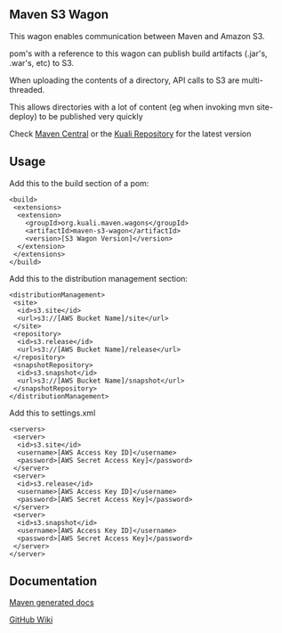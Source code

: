 Maven S3 Wagon
-------

This wagon enables communication between Maven and Amazon S3.

pom's with a reference to this wagon can publish build artifacts (.jar's, .war's, etc) to S3.

When uploading the contents of a directory, API calls to S3 are multi-threaded.

This allows directories with a lot of content (eg when invoking mvn site-deploy) to be published very quickly

Check [Maven Central](http://search.maven.org/#search|ga|1|maven-s3-wagon) or the [Kuali Repository](http://s3browse.springsource.com/browse/maven.kuali.org/release/org/kuali/maven/wagons/maven-s3-wagon/) for the latest version


Usage
-------

Add this to the build section of a pom:

    <build>
     <extensions>
      <extension>
        <groupId>org.kuali.maven.wagons</groupId>
        <artifactId>maven-s3-wagon</artifactId>
        <version>[S3 Wagon Version]</version>
      </extension>
     </extensions>
    </build>


Add this to the distribution management section:

    <distributionManagement>
     <site>
      <id>s3.site</id>
      <url>s3://[AWS Bucket Name]/site</url>
     </site>
     <repository>
      <id>s3.release</id>
      <url>s3://[AWS Bucket Name]/release</url>
     </repository>
     <snapshotRepository>
      <id>s3.snapshot</id>
      <url>s3://[AWS Bucket Name]/snapshot</url>
     </snapshotRepository>
    </distributionManagement>
  

Add this to settings.xml

    <servers>
     <server>
      <id>s3.site</id>
      <username>[AWS Access Key ID]</username>
      <password>[AWS Secret Access Key]</password>
     </server>
     <server>
      <id>s3.release</id>
      <username>[AWS Access Key ID]</username>
      <password>[AWS Secret Access Key]</password>
     </server>
     <server>
      <id>s3.snapshot</id>
      <username>[AWS Access Key ID]</username>
      <password>[AWS Secret Access Key]</password>
     </server>
    </server>
    
Documentation
-------

[Maven generated docs](http://site.origin.kuali.org/maven/wagons/maven-s3-wagon/)

[GitHub Wiki](wiki)  
